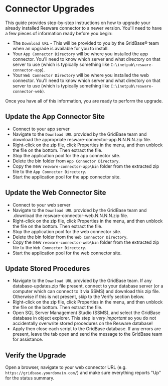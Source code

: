 # Connector Upgrades

This guide provides step-by-step instructions on how to upgrade your already installed Resware connector to a newer version. You'll need to have a few pieces of information ready before you begin:

* The `Download URL` - This will be provided to you by the GridBase&reg; team when an upgrade is available for you to install.
* Your `App Connector Directory` will be where you installed the app connector. You'll need to know which server and what directory on that server to use (which is typically something like `C:\inetpub\resware-connector-app`).
* Your `Web Connector Directory` will be where you installed the web connector. You'll need to know which server and what directory on that server to use (which is typically something like `C:\inetpub\resware-connector-web)`.

Once you have all of this information, you are ready to perform the upgrade.

## Update the App Connector Site
- Connect to your app server
- Navigate to the `Download URL` provided by the GridBase team and download the appropriate resware-connector-app.N.N.N.N.zip file.
- Right-click on the zip file, click Properties in the menu, and then unblock the file on the bottom. Then extract the file.
- Stop the application pool for the app connector site.
- Delete the bin folder from `App Connector Directory`.
- Copy the new `resware-connector-app\bin` folder from the extracted zip file to the `App Connector Directory`.
- Start the application pool for the app connector site.
 

## Update the Web Connector Site
- Connect to your web server
- Navigate to the `Download URL` provided by the GridBase team and .download the resware-connector-web.N.N.N.N.zip file.
- Right-click on the zip file, click Properties in the menu, and then unblock the file on the bottom. Then extract the file.
- Stop the application pool for the web connector site.
- Delete the bin folder from the `Web Connector Directory`.
- Copy the new `resware-connector-web\bin` folder from the extracted zip file to the `Web Connector Directory`.
- Start the application pool for the web connector site.
 
## Update Stored Procedures
- Navigate to the `Download URL` provided by the GridBase team. If any database-updates.zip file present, connect to your database server (or a computer which can connect to it via SSMS) and download this zip file. Otherwise if this is not present, skip to the Verify section below.
- Right-click on the zip file, click Properties in the menu, and then unblock the file on the bottom. Then extract the file.
- Open SQL Server Management Studio (SSMS), and select the GridBase database in object explorer. This step is *very important* so you do not accidentally overwrite stored procedures on the Resware database!
- Apply then close each script to the GridBase database. If any errors are present, leave the tab open and send the message to the GridBase team for assistance.

## Verify the Upgrade
Open a browser, navigate to your web connector URL (e.g. `https://gridbase.yourdomain.com/`) and make sure everything reports "Up" for the status summary.
